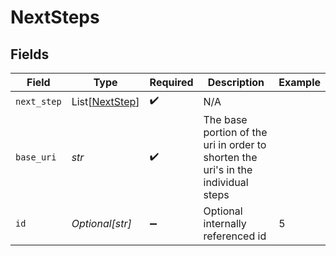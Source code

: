 # NextSteps


## Fields

| Field                                                                             | Type                                                                              | Required                                                                          | Description                                                                       | Example                                                                           |
| --------------------------------------------------------------------------------- | --------------------------------------------------------------------------------- | --------------------------------------------------------------------------------- | --------------------------------------------------------------------------------- | --------------------------------------------------------------------------------- |
| `next_step`                                                                       | List[[NextStep](../../models/errors/nextstep.md)]                                 | :heavy_check_mark:                                                                | N/A                                                                               |                                                                                   |
| `base_uri`                                                                        | *str*                                                                             | :heavy_check_mark:                                                                | The base portion of the uri in order to shorten the uri's in the individual steps |                                                                                   |
| `id`                                                                              | *Optional[str]*                                                                   | :heavy_minus_sign:                                                                | Optional internally referenced id                                                 | 5                                                                                 |